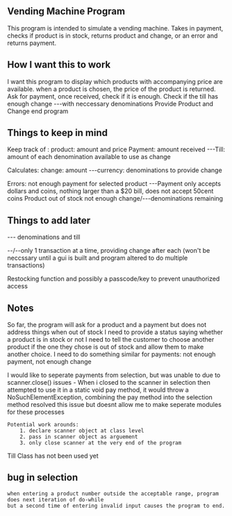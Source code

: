 ## Vending Machine Program

This program is intended to simulate a vending machine. 
Takes in payment, checks if product is in stock, returns product and change, or an error and returns payment. 

## How I want this to work

I want this program to display which products with accompanying price are available.
when a product is chosen, the price of the product is returned. 
Ask for payment, once received, check if it is enough. 
Check if the till has enough change ---with neccessary denominations
Provide Product and Change
end program

## Things to keep in mind 

Keep track of :
    product: amount and price
    Payment: amount received
    ---Till: amount of each denomination available to use as change

Calculates:
    change: amount
    ---currency: denominations to provide change

Errors:
    not enough payment for selected product
    ---Payment only accepts dollars and coins, nothing larger than a $20 bill, does not accept 50cent coins
    Product out of stock
    not enough change/---denominations remaining

## Things to add later
--- denominations and till 

--/--only 1 transaction at a time, providing change after each (won't be neccssary until a gui is built and program altered to do multiple transactions)

Restocking function and possibly a passcode/key to prevent unauthorized access

## Notes

So far, the program will ask for a product and a payment but does not address things when out of stock
I need to provide a status saying whether a product is in stock or not
I need to tell the customer to choose another product if the one they chose is out of stock and allow 
     them to make another choice.
I need to do something similar for payments: not enough payment, not enough change

I would like to seperate payments from selection, but was unable to due to scanner.close() issues
    - When i closed to the scanner in selection then attempted to use it in a static void pay method,
    it would throw a NoSuchElementException, combining the pay method into the selection method resolved
    this issue but doesnt allow me to make seperate modules for these processes

    Potential work arounds: 
        1. declare scanner object at class level
        2. pass in scanner object as arguement
        3. only close scanner at the very end of the program

Till Class has not been used yet

## bug in selection
    when entering a product number outside the acceptable range, program does next iteration of do-while 
    but a second time of entering invalid input causes the program to end.
    